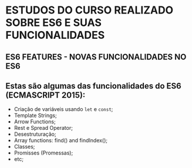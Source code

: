 # ESTUDOS DO CURSO REALIZADO SOBRE ES6 E SUAS FUNCIONALIDADES

## ES6 FEATURES - NOVAS FUNCIONALIDADES NO ES6

## Estas são algumas das funcionalidades do ES6 (ECMASCRIPT 2015):

- Criação de variáveis usando `let` e `const`;
- Template Strings;
- Arrow Functions;
- Rest e Spread Operator;
- Desestruturação;
- Array functions: find() and findIndex();
- Classes;
- Promisses (Promessas);
- etc;
